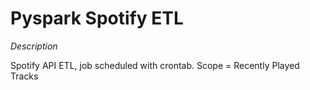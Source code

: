 # Pyspark Spotify ETL

*Description* 

Spotify API ETL, job scheduled with crontab. Scope = Recently Played Tracks

